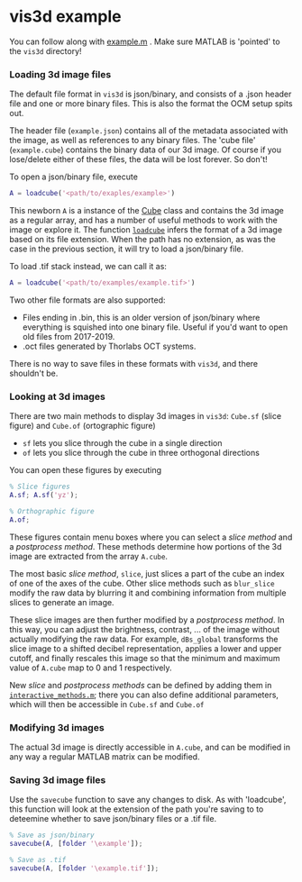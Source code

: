 # vis3d example

You can follow along with [example.m](example.m) . Make sure MATLAB is 'pointed' to the `vis3d` directory!

### Loading 3d image files

The default file format in `vis3d` is json/binary, and consists of a .json header file and one or more binary files.
This is also the format the OCM setup spits out.

The header file (`example.json`) contains all of the metadata associated with the image, as well as references to any binary files. The 'cube file' (`example.cube`) contains the binary data of our 3d image. Of course if you lose/delete either of these files, the data will be lost forever. So don't!

To open a json/binary file, execute

```matlab
A = loadcube('<path/to/exaples/example>')
```

This newborn `A` is a instance of the [Cube](../cube/Cube.m) class and contains the 3d image as a regular array, and has a number of useful methods to work with the image or explore it.
The function [`loadcube`](../loadcube.m) infers the format of a 3d image based on its file extension. When the path has no extension, as was the case in the previous section, it will try to load a json/binary file.

To load .tif stack instead, we can call it as:

```matlab
A = loadcube('<path/to/examples/example.tif>')
```

Two other file formats are also supported:

*  Files ending in .bin, this is an older version of json/binary where everything is squished into one binary file. Useful if you'd want to open old files from 2017-2019.
* .oct files generated by Thorlabs OCT systems. 

There is no way to save files in these formats with `vis3d`, and there shouldn't be.

### Looking at 3d images

There are two main methods to display 3d images in `vis3d`: `Cube.sf` (slice figure)  and `Cube.of` (ortographic figure)
* `sf` lets you slice through the cube in a single direction
* `of` lets you slice through the cube in three orthogonal directions

You can open these figures by executing

```matlab
% Slice figures
A.sf; A.sf('yz'); 

% Orthographic figure
A.of; 
```

These figures contain menu boxes where you can select a *slice method* and a *postprocess method*. These methods determine how portions of the 3d image are extracted from the array `A.cube`. 

The most basic *slice method*, `slice`, just slices a part of the cube an index of one of the axes of the cube. Other slice methods such as `blur_slice` modify the raw data by blurring it and combining information from multiple slices to generate an image.

These slice images are then further modified by a *postprocess method*. In this way, you can adjust the brightness, contrast, ... of the image without actually modifying the raw data. For example, `dBs_global` transforms the slice image to a shifted decibel representation, applies a lower and upper cutoff, and finally rescales this image so that the minimum and maximum value of `A.cube` map to 0 and 1 respectively.

New *slice* and *postprocess methods* can be defined by adding them in [`interactive_methods.m`](../interactive_methods.m); there you can also define additional parameters, which will then be accessible in `Cube.sf` and `Cube.of`

### Modifying 3d images

The actual 3d image is directly accessible in `A.cube`, and can be modified in any way a regular MATLAB matrix can be modified. 

###

### Saving 3d image files

Use the `savecube` function to save any changes to disk. As with 'loadcube', this function will look at the extension of the path you're saving to to deteemine whether to save json/binary files or a .tif file.

```matlab
% Save as json/binary
savecube(A, [folder '\example']);

% Save as .tif
savecube(A, [folder '\example.tif']);
```

